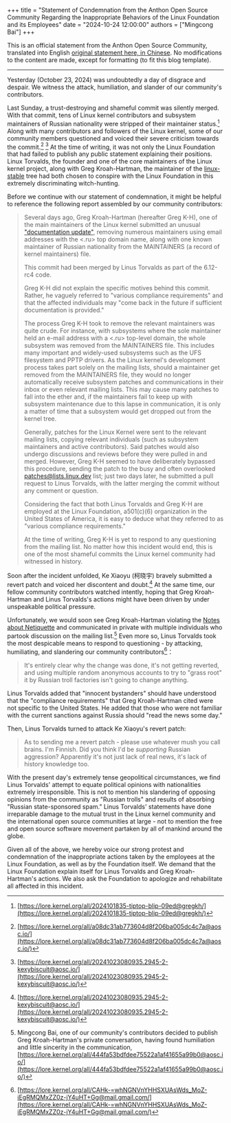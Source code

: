 +++
title = "Statement of Condemnation from the Anthon Open Source Community Regarding the Inappropriate Behaviors of the Linux Foundation and its Employees"
date = "2024-10-24 12:00:00"
authors = ["Mingcong Bai"]
+++

This is an official statement from the Anthon Open Source Community, translated into English [original statement here, in Chinese](https://aosc.io/news/detail/2024-10-24-condemnation-of-the-linux-foundation-and-its-employees.zh-cn.md). No modifications to the content are made, except for formatting (to fit this blog template).

<!-- more -->

------

Yesterday (October 23, 2024) was undoubtedly a day of disgrace and despair. We witness the attack, humiliation, and slander of our community's contributors.

Last Sunday, a trust-destroying and shameful commit was silently merged. With that commit, tens of Linux kernel contributors and subsystem maintainers of Russian nationality were stripped of their maintainer status.[^1] Along with many contributors and followers of the Linux kernel, some of our community members questioned and voiced their severe criticism towards the commit.[^2] [^3] At the time of writing, it was not only the Linux Foundation that had failed to publish any public statement explaining their positions. Linux Torvalds, the founder and one of the core maintainers of the Linux kernel project, along with Greg Kroah-Hartman, the maintainer of the [linux-stable](https://git.kernel.org/pub/scm/linux/kernel/git/stable/linux.git) tree had both chosen to conspire with the Linux Foundation in this extremely discriminating witch-hunting.

Before we continue with our statement of condemnation, it might be helpful to reference the following report assembled by our community contributors:

> Several days ago, Greg Kroah-Hartman (hereafter Greg K-H), one of the main maintainers of the Linux kernel submitted an unusual ["documentation update"](https://github.com/torvalds/linux/commit/6e90b675cf942e50c70e8394dfb5862975c3b3b2), removing numerous maintainers using email addresses with the <.ru> top domain name, along with one known maintainer of Russian nationality from the MAINTAINERS (a record of kernel maintainers) file.
>
> This commit had been merged by Linus Torvalds as part of the 6.12-rc4 code.
> 
> Greg K-H did not explain the specific motives behind this commit. Rather, he vaguely referred to "various compliance requirements" and that the affected individuals may "come back in the future if sufficient documentation is provided."
>
> The process Greg K-H took to remove the relevant maintainers was quite crude. For instance, with subsystems where the sole maintainer held an e-mail address with a <.ru> top-level domain, the whole subsystem was removed from the MAINTAINERS file. This includes many important and widely-used subsystems such as the UFS filesystem and PPTP drivers. As  the Linux kernel's development process takes part solely on the mailing lists, should a maintainer get removed from the MAINTAINERS file, they would no longer automatically receive subsystem patches and communications in their inbox or even relevant mailing lists. This may cause many patches to fall into the ether and, if the maintainers fail to keep up with subsystem maintenance due to this lapse in communication, it is only a matter of time that a subsystem would get dropped out from the kernel tree.
> 
> Generally, patches for the Linux Kernel were sent to the relevant mailing lists, copying relevant individuals (such as subsystem maintainers and active contributors). Said patches would also undergo discussions and reviews before they were pulled in and merged. However, Greg K-H seemed to have deliberately bypassed this procedure, sending the patch to the busy and often overlooked [patches@lists.linux.dev](https://lore.kernel.org/linux-patches/?t=20241018113153) list; just two days later, he submitted a pull request to Linus Torvalds, with the latter merging the commit without any comment or question.
>
> Considering the fact that both Linus Torvalds and Greg K-H are employed at the Linux Foundation, a501(c)(6) organization in the United States of America, it is easy to deduce what they referred to as "various compliance requirements."
>
> At the time of writing, Greg K-H is yet to respond to any questioning from the mailing list. No matter how this incident would end, this is one of the most shameful commits the Linux kernel community had witnessed in history.

Soon after the incident unfolded, Ke Xiaoyu (柯晓宇) bravely submitted a revert patch and voiced her discontent and doubt.[^4] At the same time, our fellow community contributors watched intently, hoping that Greg Kroah-Hartman and Linus Torvalds's actions might have been driven by under unspeakable political pressure.

Unfortunately, we would soon see Greg Kroah-Hartman violating the [Notes about Netiquette](https://people.kernel.org/tglx/notes-about-netiquette-qw89) and communicated in private with multiple individuals who partook discussion on the mailing list.[^5] Even more so, Linus Torvalds took the most despicable means to respond to questioning - by attacking, humiliating, and slandering our community contributors[^6]：

> It's entirely clear why the change was done, it's not getting reverted, and using multiple random anonymous accounts to try to "grass root" it by Russian troll factories isn't going to change anything.

Linus Torvalds added that "innocent bystanders" should have understood that the "compliance requirements" that Greg Kroah-Hartman cited were not specific to the United States. He added that those who were not familiar with the current sanctions against Russia should "read the news some day."

Then, Linus Torvalds turned to attack Ke Xiaoyu's revert patch:

> As to sending me a revert patch - please use whatever mush you call brains. I'm Finnish. Did you think I'd be *supporting* Russian aggression? Apparently it's not just lack of real news, it's lack of history knowledge too.

With the present day's extremely tense geopolitical circumstances, we find Linus Torvalds' attempt to equate political opinions with nationalities extremely irresponsible. This is not to mention his slandering of opposing opinions from the community as "Russian trolls" and results of absorbing 
"Russian state-sponsored spam." Linus Torvalds' statements have done irreparable damage to the mutual trust in the Linux kernel community and the international open source communities at large - not to mention the free and open source software movement partaken by all of mankind around the globe.

Given all of the above, we hereby voice our strong protest and condemnation of the inappropriate actions taken by the employees at the Linux Foundation, as well as by the Foundation itself. We demand that the Linux Foundation explain itself for Linus Torvalds and Greg Kroah-Hartman's actions. We also ask the Foundation to apologize and rehabilitate all affected in this incident.

[^1]: [https://lore.kernel.org/all/2024101835-tiptop-blip-09ed@gregkh/](https://lore.kernel.org/all/2024101835-tiptop-blip-09ed@gregkh/)
[^2]: [https://lore.kernel.org/all/a08dc31ab773604d8f206ba005dc4c7a@aosc.io/](https://lore.kernel.org/all/a08dc31ab773604d8f206ba005dc4c7a@aosc.io/)
[^3]: [https://lore.kernel.org/all/20241023080935.2945-2-kexybiscuit@aosc.io/](https://lore.kernel.org/all/20241023080935.2945-2-kexybiscuit@aosc.io/)
[^4]: [https://lore.kernel.org/all/20241023080935.2945-2-kexybiscuit@aosc.io/](https://lore.kernel.org/all/20241023080935.2945-2-kexybiscuit@aosc.io/)
[^5]: Mingcong Bai, one of our community's contributors decided to publish Greg Kroah-Hartman's private conversation, having found humiliation and little sincerity in the communication, [https://lore.kernel.org/all/444fa53bdfdee75522a1af41655a99b0@aosc.io/](https://lore.kernel.org/all/444fa53bdfdee75522a1af41655a99b0@aosc.io/)
[^6]: [https://lore.kernel.org/all/CAHk-=whNGNVnYHHSXUAsWds_MoZ-iEgRMQMxZZ0z-jY4uHT+Gg@mail.gmail.com/](https://lore.kernel.org/all/CAHk-=whNGNVnYHHSXUAsWds_MoZ-iEgRMQMxZZ0z-jY4uHT+Gg@mail.gmail.com/)
